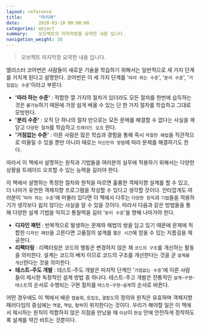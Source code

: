 ```yaml
---
layout: reference
title:      "마치며"
date:       2020-03-10 00:00:00
categories: object
summary:    오브젝트의 마지막장을 요약한 내용 입니다.
navigation_weight: 16
---
```


> 오브젝트 마지막장 요약한 내용 입니다.

엘리스터 코어번은 사람들이 새로운 기술을 학습하기 위해서는 일반적으로 세 가지 단계를 거치게 된다고 설명한다. 코어번은 이 세 가지 단계를 '`따라 하는 수준`', '`분리 수준`', '`거침없는 수준`'이라고 부른다. 

- **'따라 하는 수준'** : 적합한 열 가지의 절차가 있더라도 모든 절차를 한번에 습득하는 것은 `불가능`하기 때문에 가장 쉽게 배울 수 있는 단 한 가지 절차를 학습하고 그대로 모방한다.
- **'분리 수준'** : 오직 단 하나의 절차 만으로는 모든 문제를 해결할 수 없다는 사실을 깨닫고 `다양한 절차`를 학습하고 `트레이드 오프` 한다.
- **'거침없는 수준'** : 이른 사람은 많은 학습과 경험을 통해 즉시 `적절한 해법`을 직관적으로 떠올릴 수 있을 뿐만 아니라 때로는 `자신만의 방법`에 따라 문제를 해결하기도 한다.

따라서 이 책에서 설명하는 원칙과 기법들을 여러분의 실무에 적용하기 위해서는 다양한 상황을 트레이드 오프할  수 있는 능력을 길러야 한다. 

이 책에서 설명하는 특정한 절차와 원칙을 따르면 훌륭한 객체지향 설계를 할 수 있고, 더 나아가 유연한 객체지향 프로그램을 작성할 수 있다고 생각할 것이다. 안타깝게도 여러분이 '`따라 하는 수준`'에 머물러 있다면 이 책에서 다루는 `다양한 원칙`과 `기법`들을 적용하기가 생각보다 쉽지 않다는 사실을 알 수 있을 것이다. 따라서 다음과 같은 방법들을 통해 다양한 설계 기법을 익히고 통찰력을 길러 '`분리 수준`'을 향해 나아가야 한다. 

- **디자인 패턴** : 반복적으로 발생하는 문제와 해법의 쌍을 담고 있기 때문에 문제에 적합한 `디자인 패턴`을 고른다면 고품질의 설계를 `짧은 시간`에 얻을 수 있는 지름길을 제공한다.
- **리팩터링** : 리팩터링은 코드의 행동은 변경하지 않은 채 `코드의 구조`를 개선하는 활동을 의미한다. 설계는 코드의 배치 이므로 코드의 구조를 개선한다는 것을 곧 `설계를 개선`한다는 것을 의미한다.
- **테스트-주도 개발** : 테스트-주도 개발은 마지막 단계인 '`거침없는 수준`'에 이른 사람들이 제시한 독창적인 설계 방법 중 하나다. 테스트-주고 개발은 전통적인 `설계`-`구현`-`테스트`의 순서로 수행되는 구현 절차를 `테스트`-`구현`-`설계`의 순서로 바뀐다.

어떤 경우에도 이 책에서 배운 `캡슐화`, `응집도`, `결합도`의 정의와 원칙은 유효하며 객체지향 패러다임의 중심에는 `역할`, `책임`, `협력`이 위치한다는 것이다. 우리가 해야할 일은 이 책에서 제시하는 원칙이 적합하지 않은 지점을 만났을 때 `이상`이 `현실` 안에 안전하게 정착하도록 설계를 약간 비트는 것뿐이다.